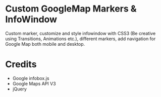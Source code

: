 Custom GoogleMap Markers & InfoWindow
=====================================

Custom marker, customize and style infowindow with CSS3 (Be creative using Transitions, Animations etc.), different markers, add navigation for Google Map both mobile and desktop. 

Credits
=========

- Google infobox.js
- Google Maps API V3
- jQuery
